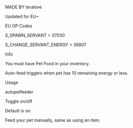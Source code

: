 MADE BY teralove

Updated for EU~

EU OP Codes

S_SPAWN_SERVANT = 37030

S_CHANGE_SERVANT_ENERGY = 36807


Info

You must have Pet Food in your inventory.

Auto-feed triggers when pet has 10 remaining energy or less.

Usage

autopetfeeder

Toggle on/off

Default is on

Feed your pet manually, same as using an item.
